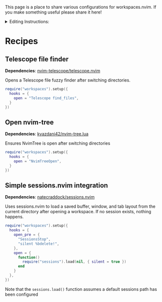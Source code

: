 This page is a place to share various configurations for workspaces.nvim. If you make something useful please share it here!

<details>
<summary>Editing Instructions:</summary><br>
Please follow the following format:

## Short Title or Description (h2)
**Dependencies**: *list required plugins if applicable*

*briefly explain the behavior*

```lua
require("workspaces.nvim").setup({
  -- setup code here
})
```
Further details, notes, instructions, etc. here.

*If you feel the need to deviate from this format that is fine, but try to keep things organized!*
</details>

# Recipes

## Telescope file finder
**Dependencies**: [nvim-telescope/telescope.nvim](https://github.com/nvim-telescope/telescope.nvim)

Opens a Telescope file fuzzy finder after switching directories.

```lua
require("workspaces").setup({
  hooks = {
    open = "Telescope find_files",
  } 
})
```

## Open nvim-tree
**Dependencies**: [kyazdani42/nvim-tree.lua](https://github.com/kyazdani42/nvim-tree.lua)

Ensures NvimTree is open after switching directories

```lua
require("workspaces").setup({
  hooks = {
    open = "NvimTreeOpen",
  }
})
```

## Simple sessions.nvim integration
**Dependencies**: [natecraddock/sessions.nvim](https://github.com/natecraddock/sessions.nvim)

Uses sessions.nvim to load a saved buffer, window, and tab layout from the current directory
after opening a workspace. If no session exists, nothing happens.

```lua
require("workspaces").setup({
  hooks = {
    open_pre = {
      "SessionsStop",
      "silent %bdelete!",
    },
    open = {
      function()
        require("sessions").load(nil, { silent = true })
      end
    }
  },
})
```
Note that the `sessions.load()` function assumes a default sessions path has been configured